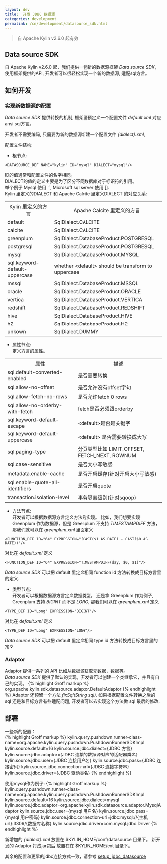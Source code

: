 ```yaml
---
layout: dev
title:  开发 JDBC 数据源
categories: development
permalink: /cn/development/datasource_sdk.html
---
```


> 自 Apache Kylin v2.6.0 起有效

## Data source SDK
自 Apache Kylin v2.6.0 起，我们提供一套新的数据源框架 *Data source SDK*，使用框架提供的API, 开发者可以很轻松实现一个新的数据源, 适配sql方言。 

## 如何开发

### 实现新数据源的配置

*Data source SDK* 提供转换的机制, 框架里预定义一个配置文件 *default.xml* 对应ansi sql方言。

开发者不需要编码, 只需要为新的数据源新建一个配置文件 *{dialect}.xml*, 

配置文件结构:
* 根节点: 

``` 
<DATASOURCE_DEF NAME="kylin" ID="mysql" DIALECT="mysql"/>
``` 

ID的值通常和配置文件的名字相同。  
DIALECT的值的定义主要是为了区分不同数据库对于标识符的引用。  
举个例子 Mysql 使用 ``, Microsoft sql server 使用 [].   
Kylin 里定义的DIALECT 和 Apache Calcite 里定义DIALECT 的对应关系:  
<table>
  <tbody align="left">  
  <tr>
    <td align="center"> Kylin 里定义的方言 </td>
    <td align="center"> Apache Calcite 里定义的方言 </td>
  </tr>
  <tr>
    <td> default </td>
    <td> SqlDialect.CALCITE </td>
  </tr>
  <tr>
    <td> calcite </td>
    <td> SqlDialect.CALCITE </td>
  </tr>
  <tr>
    <td> greenplum </td>
    <td> SqlDialect.DatabaseProduct.POSTGRESQL </td>
  </tr>
  <tr>
    <td> postgresql </td>
    <td> SqlDialect.DatabaseProduct.POSTGRESQL </td>
  </tr>
  <tr>
    <td> mysql  </td>
    <td> SqlDialect.DatabaseProduct.MYSQL </td>
  </tr>
  <tr>
     <td> sql.keyword-default-uppercase </td>
     <td> whether &lt;default&gt; should be transform to uppercase </td>
  </tr>
  <tr>
    <td> mssql </td>
    <td> SqlDialect.DatabaseProduct.MSSQL </td>
  </tr>
  <tr>
    <td> oracle </td>
    <td> SqlDialect.DatabaseProduct.ORACLE </td>
  </tr>
  <tr>
    <td> vertica </td>
    <td> SqlDialect.DatabaseProduct.VERTICA </td>
  </tr>
  <tr>
    <td> redshift </td>
    <td> SqlDialect.DatabaseProduct.REDSHIFT </td>
  </tr>
  <tr>
    <td> hive </td>
    <td> SqlDialect.DatabaseProduct.HIVE </td>
  </tr>
  <tr>
    <td> h2 </td>
    <td> SqlDialect.DatabaseProduct.H2 </td>
  </tr>
  <tr>
    <td> unkown </td>
    <td> SqlDialect.DUMMY </td>
  </tr>    
  </tbody>
</table>


* 属性节点:  
定义方言的属性。

<table>
  <tbody align="left">  
  <tr>
    <td align="center">属性</td>
    <td align="center">描述</td>
  </tr>
  <tr>
    <td> sql.default-converted-enabled </td>
    <td> 是否需要转换 </td>
  </tr>
  <tr>
    <td> sql.allow-no-offset </td>
    <td> 是否允许没有offset字句 </td>
  </tr>
  <tr>
    <td> sql.allow-fetch-no-rows </td>
    <td> 是否允许fetch 0 rows</td>
  </tr>
  <tr>
    <td> sql.allow-no-orderby-with-fetch </td>
    <td> fetch是否必须跟orderby </td>
  </tr>
  <tr>
    <td> sql.keyword-default-escape  </td>
    <td> &lt;default&gt;是否是关键字 </td>
  </tr>
  <tr>
     <td> sql.keyword-default-uppercase </td>
     <td> &lt;default&gt; 是否需要转换成大写 </td>
  </tr>
  <tr>
    <td> sql.paging-type </td>
    <td> 分页类型比如 LIMIT_OFFSET, FETCH_NEXT, ROWNUM </td>
  </tr>
  <tr>
    <td> sql.case-sensitive </td>
    <td> 是否大小写敏感 </td>
  </tr>
  <tr>
    <td> metadata.enable-cache </td>
    <td> 是否开启缓存(针对开启大小写敏感) </td>
  </tr>
  <tr>
    <td> sql.enable-quote-all-identifiers </td>
    <td> 是否开启quote </td>
  </tr>
  <tr>
    <td> transaction.isolation-level </td>
    <td> 事务隔离级别(针对sqoop) </td>
  </tr>
  </tbody>
</table>


* 方法节点:  
开发者可以根据数据源方言定义方法的实现。
比如，我们想要实现 Greenplum 作为数据源，但是 Greenplum 不支持 *TIMESTAMPDIFF* 方法，那我们就可以在 *greenplum.xml* 里面定义 

```
<FUNCTION_DEF ID="64" EXPRESSION="(CAST($1 AS DATE) - CAST($0 AS DATE))"/>
```

对比在 *default.xml* 定义

```
<FUNCTION_DEF ID="64" EXPRESSION="TIMESTAMPDIFF(day, $0, $1)"/>
```

*Data source SDK* 可以把 default 里定义相同 function id 方法转换成目标方言里的定义.

* 类型节点:  
开发者可以根据数据源方言定义数据类型。
还是拿 Greenplum 作为例子, Greenplum 支持 *BIGINT* 而不是 *LONG*, 那我们可以在 *greenplum.xml* 定义

```
<TYPE_DEF ID="Long" EXPRESSION="BIGINT"/>
```

对比在 *default.xml* 定义

```
<TYPE_DEF ID="Long" EXPRESSION="LONG"/>
```

*Data source SDK* 可以把 default 里定义相同 type id 方法转换成目标方言里的定义.


### Adaptor

Adaptor 提供一系列的 API 比如从数据源获取元数据，数据等。  
*Data source SDK* 提供了默认的实现，开发者可以创建一个类继承它，并且有自己的实现。
{% highlight Groff markup %}
org.apache.kylin.sdk.datasource.adaptor.DefaultAdaptor
{% endhighlight %}
Adaptor 还预留一个方法 *fixSql(String sql)*. 
如果根据配置文件转换之后的 sql 还是和目标方言有些适配问题, 开发者可以去实现这个方法做 sql 最后的修改. 


## 部署
一些新的配置：  
{% highlight Groff markup %}
kylin.query.pushdown.runner-class-name=org.apache.kylin.query.pushdown.PushdownRunnerSDKImpl
kylin.source.default=16
kylin.source.jdbc.dialect={JDBC 方言}
kylin.source.jdbc.adaptor={JDBC 连接的数据源对应的适配器类名}
kylin.source.jdbc.user={JDBC 连接用户名}
kylin.source.jdbc.pass={JDBC 连接密码}
kylin.source.jdbc.connection-url={JDBC 连接字符串}
kylin.source.jdbc.driver={JDBC 驱动类名}
{% endhighlight %}  

使用mysql作为例子:
{% highlight Groff markup %}
kylin.query.pushdown.runner-class-name=org.apache.kylin.query.pushdown.PushdownRunnerSDKImpl
kylin.source.default=16
kylin.source.jdbc.dialect=mysql
kylin.source.jdbc.adaptor=org.apache.kylin.sdk.datasource.adaptor.MysqlAdaptor
kylin.source.jdbc.user={mysql 用户名}
kylin.source.jdbc.pass={mysql 用户密码}
kylin.source.jdbc.connection-url=jdbc:mysql://{主机url}:3306/{数据库名称}
kylin.source.jdbc.driver=com.mysql.jdbc.Driver
{% endhighlight %}

新增加的 *{dialect}.xml* 放置在 $KYLIN_HOME/conf/datasource 目录下。
新开发的 Adaptor 打成jar包后 放置在在 $KYLIN_HOME/ext 目录下。

其余的配置和更早的jdbc连接方式一致，请参考 [setup_jdbc_datasource](/cn/docs/tutorial/setup_jdbc_datasource.html)

